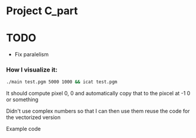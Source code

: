 # Project C_part

# TODO

- Fix paralelism

### How I visualize it:

```bash
./main test.pgm 5000 1000 && icat test.pgm
```

It should compute pixel 0, 0 and automatically copy that to the pixcel at -1 0 or something

Didn't use complex numbers so that I can then use them reuse the code for the vectorized version

Example code
